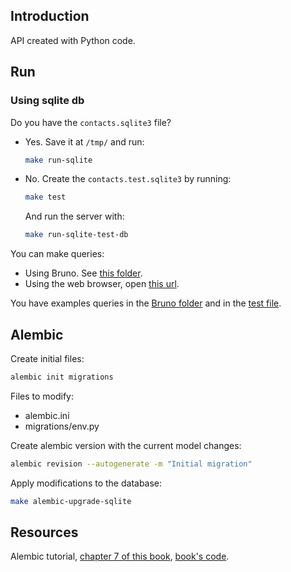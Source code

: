 ## Introduction

API created with Python code.

## Run

### Using sqlite db

Do you have the `contacts.sqlite3` file?

- Yes. Save it at `/tmp/` and run:

    ```bash
    make run-sqlite
    ```

- No. Create the `contacts.test.sqlite3` by running:

    ```bash
    make test
    ```

    And run the server with:

    ```bash
    make run-sqlite-test-db
    ```

You can make queries:

- Using Bruno. See [this folder](bruno/).
- Using the web browser, open [this url](http://127.0.0.1:5000/graphql).

You have examples queries in the [Bruno folder](bruno/) and in the [test file](tests/unit/test_gql_schema.py).

## Alembic

Create initial files:

```bash
alembic init migrations
```

Files to modify:

- alembic.ini
- migrations/env.py

Create alembic version with the current model changes:

```bash
alembic revision --autogenerate -m "Initial migration"
```

Apply modifications to the database:

```bash
make alembic-upgrade-sqlite
```

## Resources

Alembic tutorial, [chapter 7 of this book](https://www.manning.com/books/microservice-apis), [book's code](https://github.com/abunuwas/microservice-apis/tree/master).
